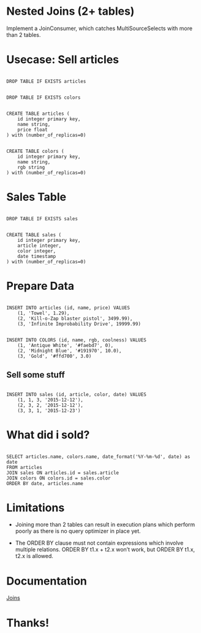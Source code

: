 # Nested Joins (2+ tables)

Implement a JoinConsumer, which catches MultiSourceSelects with more than 2 tables. 



# Usecase: Sell articles
<pre><code data-crate data-trim class="sql">
DROP TABLE IF EXISTS articles
</code></pre>
<pre><code data-crate data-trim class="sql">
DROP TABLE IF EXISTS colors
</code></pre>
<pre><code data-crate data-trim class="sql">
CREATE TABLE articles (
    id integer primary key,
    name string,
    price float
) with (number_of_replicas=0)
</code></pre>
<pre><code data-crate data-trim class="sql">
CREATE TABLE colors (
    id integer primary key,
    name string,
    rgb string
) with (number_of_replicas=0)
</code></pre>
<crate-result></crate-result>




# Sales Table
<pre><code data-crate data-trim class="sql">
DROP TABLE IF EXISTS sales
</code></pre>
<pre><code data-crate data-trim class="sql">
CREATE TABLE sales (
    id integer primary key,
    article integer,
    color integer,
    date timestamp
) with (number_of_replicas=0)
</code></pre>
<crate-result></crate-result>



# Prepare Data
<pre><code data-crate data-trim class="sql">
INSERT INTO articles (id, name, price) VALUES
    (1, 'Towel', 1.29),
    (2, 'Kill-o-Zap blaster pistol', 3499.99),
    (3, 'Infinite Improbability Drive', 19999.99)
</code></pre>
<pre><code data-crate data-trim class="sql">
INSERT INTO COLORS (id, name, rgb, coolness) VALUES
    (1, 'Antique White', '#faebd7', 0),
    (2, 'Midnight Blue', '#191970', 10.0),
    (3, 'Gold', '#ffd700', 3.0)
</code></pre>
## Sell some stuff
<pre><code data-crate data-trim class="sql">
INSERT INTO sales (id, article, color, date) VALUES
    (1, 1, 3, '2015-12-12'),
    (2, 3, 2, '2015-12-12'),
    (3, 3, 1, '2015-12-23')
</code></pre>
<crate-result></crate-result>



# What did i sold?
<pre><code data-crate data-trim class="sql">
SELECT articles.name, colors.name, date_format('%Y-%m-%d', date) as date
FROM articles
JOIN sales ON articles.id = sales.article
JOIN colors ON colors.id = sales.color
ORDER BY date, articles.name
</code></pre>
<crate-result></crate-result>



# Limitations

* Joining more than 2 tables can result in execution plans which perform poorly as
there is no query optimizer in place yet.

* The ORDER BY clause must not contain expressions which involve multiple relations.
ORDER BY t1.x + t2.x won’t work, but ORDER BY t1.x, t2.x is allowed.



# Documentation
[Joins](http://crate.readthedocs.org/projects/crate/en/latest/sql/joins.html#joins)



# Thanks!
